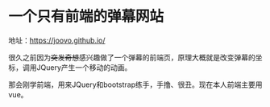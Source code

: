 # 一个只有前端的弹幕网站

地址：https://joovo.github.io/

很久之前因为~~突发奇想~~感兴趣做了一个弹幕的前端页，原理大概就是改变弹幕的坐标，调用JQuery产生一个移动的动画。

那会刚学前端，用来JQuery和bootstrap练手，手撸、很丑。现在本人前端主要用vue。
